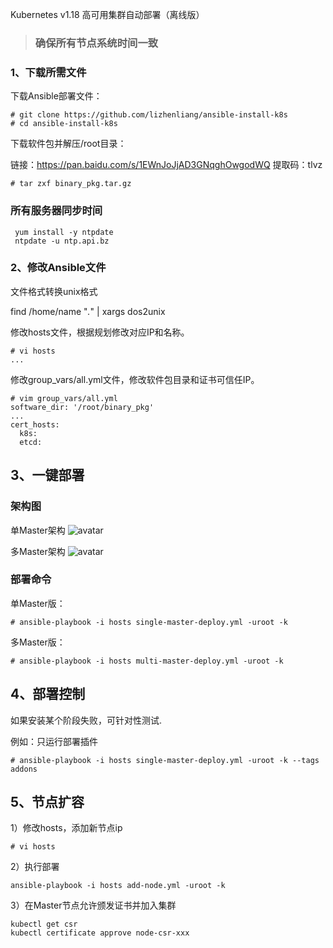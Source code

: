





Kubernetes v1.18 高可用集群自动部署（离线版）

>### 确保所有节点系统时间一致
### 1、下载所需文件

下载Ansible部署文件：

```
# git clone https://github.com/lizhenliang/ansible-install-k8s
# cd ansible-install-k8s
```

下载软件包并解压/root目录：

链接：https://pan.baidu.com/s/1EWnJoJjAD3GNqghOwgodWQ
提取码：tlvz

```
# tar zxf binary_pkg.tar.gz
```
### 	所有服务器同步时间

	 yum install -y ntpdate
	 ntpdate -u ntp.api.bz
### 2、修改Ansible文件

文件格式转换unix格式

find /home/name "*.*" | xargs dos2unix



修改hosts文件，根据规划修改对应IP和名称。

```
# vi hosts
...
```
修改group_vars/all.yml文件，修改软件包目录和证书可信任IP。

```
# vim group_vars/all.yml
software_dir: '/root/binary_pkg'
...
cert_hosts:
  k8s:
  etcd:
```
## 3、一键部署
### 架构图
单Master架构
![avatar](https://github.com/lizhenliang/ansible-install-k8s/raw/master/single-master.jpg)

多Master架构
![avatar](https://github.com/lizhenliang/ansible-install-k8s/raw/master/multi-master.jpg)

### 部署命令
单Master版：
```
# ansible-playbook -i hosts single-master-deploy.yml -uroot -k
```
多Master版：
```
# ansible-playbook -i hosts multi-master-deploy.yml -uroot -k
```

## 4、部署控制
如果安装某个阶段失败，可针对性测试.

例如：只运行部署插件
```
# ansible-playbook -i hosts single-master-deploy.yml -uroot -k --tags addons
```

## 5、节点扩容
1）修改hosts，添加新节点ip
```
# vi hosts
```
2）执行部署
```
ansible-playbook -i hosts add-node.yml -uroot -k
```
3）在Master节点允许颁发证书并加入集群
```
kubectl get csr
kubectl certificate approve node-csr-xxx
```
